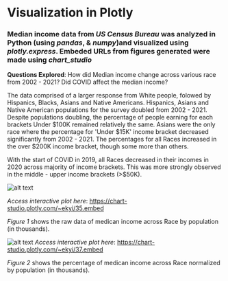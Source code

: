 # Visualization in Plotly
### Median income data from *US Census Bureau* was analyzed in Python (using *pandas*, & *numpy*)and visualized using *plotly.express*. Embeded URLs from figures generated were made using *chart_studio* 

**Questions Explored**: How did Median income change across various race from 2002 - 2021? Did COVID affect the median income? 

The data comprised of a larger response from White people, folowed by Hispanics, Blacks, Asians and Native Americans. Hispanics, Asians and Native American populations for the survey doubled from 2002 - 2021. Despite populations doubling, the percentage of people earning for each brackets Under $100K remained relatively the same. Asians were the only race where the percentage for 'Under $15K' income bracket decreased significantly from 2002 - 2021. The percentages for all Races increased in the over $200K income bracket, though some more than others.

With the start of COVID in 2019, all Races decreased in their incomes in 2020 across majority of income brackets. This was more strongly observed in the middle - upper income brackets (>$50K).




![alt text](https://github.com/[ekyi]/[data_in_Plotly]/blob/[branch]/Figure1.png?raw=true)

 *Access interactive plot here*: <https://chart-studio.plotly.com/~ekyi/35.embed>

 *Figure 1* shows the raw data of medican income across Race by population (in thousands).
 
 
 
 
 ![alt text](https://github.com/[ekyi]/[data_in_Plotly]/blob/[branch]/Figure2.png?raw=true)
 *Access interactive plot here*: <https://chart-studio.plotly.com/~ekyi/37.embed>
 
  *Figure 2* shows the percentage of medican income across Race normalized by population (in thousands).
  
  
  
  
 
 
 




